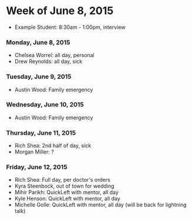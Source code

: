 # Week of June 8, 2015

* Example Student: 8:30am - 1:00pm, interview

### Monday, June 8, 2015

* Chelsea Worrel: all day, personal
* Drew Reynolds: all day, sick

### Tuesday, June 9, 2015

* Austin Wood: Family emergency

### Wednesday, June 10, 2015

* Austin Wood: Family emergency

### Thursday, June 11, 2015
* Rich Shea:  2nd half of day, sick
* Morgan Miller: ?

### Friday, June 12, 2015
* Rich Shea: Full day, per doctor's orders
* Kyra Steenbock, out of town for wedding
* Mihir Parikh: QuickLeft with mentor, all day
* Kyle Henson: QuickLeft with mentor, all day
* Michelle Golle: QuickLeft with mentor, all day (will be back for lightning talk)
